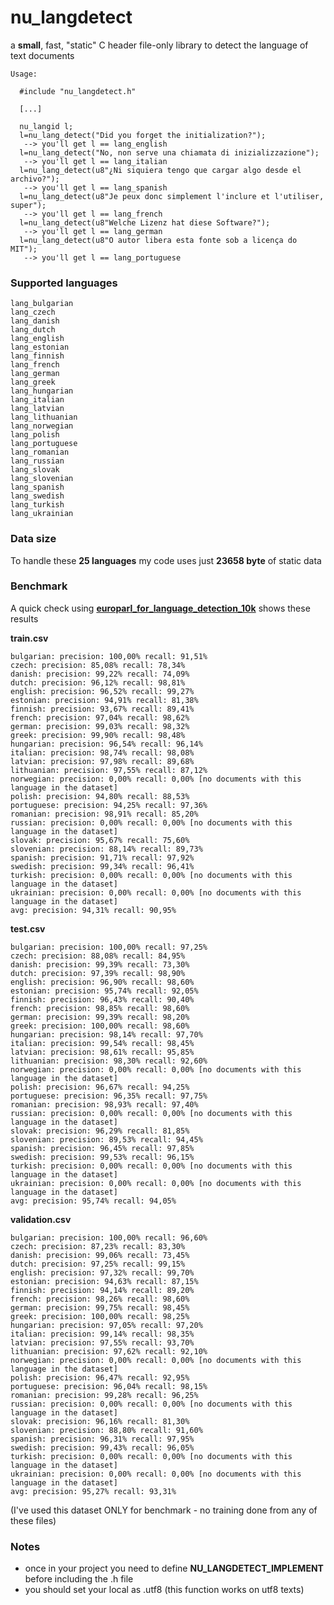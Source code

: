 # nu_langdetect
a **small**, fast, "static" C header file-only library to detect the language of text documents

    Usage:  

      #include "nu_langdetect.h"

      [...]
    
      nu_langid l;
      l=nu_lang_detect("Did you forget the initialization?");
       --> you'll get l == lang_english
      l=nu_lang_detect("No, non serve una chiamata di inizializzazione");
       --> you'll get l == lang_italian
      l=nu_lang_detect(u8"¿Ni siquiera tengo que cargar algo desde el archivo?");
       --> you'll get l == lang_spanish
      l=nu_lang_detect(u8"Je peux donc simplement l'inclure et l'utiliser, super");
       --> you'll get l == lang_french
      l=nu_lang_detect(u8"Welche Lizenz hat diese Software?");
       --> you'll get l == lang_german
      l=nu_lang_detect(u8"O autor libera esta fonte sob a licença do MIT");
       --> you'll get l == lang_portuguese

### Supported languages

    lang_bulgarian
    lang_czech
    lang_danish
    lang_dutch
    lang_english
    lang_estonian
    lang_finnish
    lang_french
    lang_german
    lang_greek
    lang_hungarian
    lang_italian
    lang_latvian
    lang_lithuanian
    lang_norwegian
    lang_polish
    lang_portuguese
    lang_romanian
    lang_russian
    lang_slovak
    lang_slovenian
    lang_spanish
    lang_swedish
    lang_turkish
    lang_ukrainian

### Data size
To handle these **25 languages** my code uses just **23658 byte** of static data

### Benchmark 
A quick check using [**europarl_for_language_detection_10k**](https://huggingface.co/datasets/simoneteglia/europarl_for_language_detection_10k) shows these results

**train.csv** 

	bulgarian: precision: 100,00% recall: 91,51%
	czech: precision: 85,08% recall: 78,34%
	danish: precision: 99,22% recall: 74,09%
	dutch: precision: 96,12% recall: 98,81%
	english: precision: 96,52% recall: 99,27%
	estonian: precision: 94,91% recall: 81,38%
	finnish: precision: 93,67% recall: 89,41%
	french: precision: 97,04% recall: 98,62%
	german: precision: 99,03% recall: 98,32%
	greek: precision: 99,90% recall: 98,48%
	hungarian: precision: 96,54% recall: 96,14%
	italian: precision: 98,74% recall: 98,08%
	latvian: precision: 97,98% recall: 89,68%
	lithuanian: precision: 97,55% recall: 87,12%
	norwegian: precision: 0,00% recall: 0,00% [no documents with this language in the dataset]
	polish: precision: 94,80% recall: 88,53%
	portuguese: precision: 94,25% recall: 97,36%
	romanian: precision: 98,91% recall: 85,20%
	russian: precision: 0,00% recall: 0,00% [no documents with this language in the dataset]
	slovak: precision: 95,67% recall: 75,60%
	slovenian: precision: 88,14% recall: 89,73%
	spanish: precision: 91,71% recall: 97,92%
	swedish: precision: 99,34% recall: 96,41%
	turkish: precision: 0,00% recall: 0,00% [no documents with this language in the dataset]
	ukrainian: precision: 0,00% recall: 0,00% [no documents with this language in the dataset]
	avg: precision: 94,31% recall: 90,95%

**test.csv**

	bulgarian: precision: 100,00% recall: 97,25%
	czech: precision: 88,08% recall: 84,95%
	danish: precision: 99,39% recall: 73,30%
	dutch: precision: 97,39% recall: 98,90%
	english: precision: 96,90% recall: 98,60%
	estonian: precision: 95,74% recall: 92,05%
	finnish: precision: 96,43% recall: 90,40%
	french: precision: 98,85% recall: 98,60%
	german: precision: 99,39% recall: 98,20%
	greek: precision: 100,00% recall: 98,60%
	hungarian: precision: 98,14% recall: 97,70%
	italian: precision: 99,54% recall: 98,45%
	latvian: precision: 98,61% recall: 95,85%
	lithuanian: precision: 98,30% recall: 92,60%
	norwegian: precision: 0,00% recall: 0,00% [no documents with this language in the dataset]
	polish: precision: 96,67% recall: 94,25%
	portuguese: precision: 96,35% recall: 97,75%
	romanian: precision: 98,93% recall: 97,40%
	russian: precision: 0,00% recall: 0,00% [no documents with this language in the dataset]
	slovak: precision: 96,29% recall: 81,85%
	slovenian: precision: 89,53% recall: 94,45%
	spanish: precision: 96,45% recall: 97,85%
	swedish: precision: 99,53% recall: 96,15%
	turkish: precision: 0,00% recall: 0,00% [no documents with this language in the dataset]
	ukrainian: precision: 0,00% recall: 0,00% [no documents with this language in the dataset]
	avg: precision: 95,74% recall: 94,05%

**validation.csv** 

    bulgarian: precision: 100,00% recall: 96,60%
    czech: precision: 87,23% recall: 83,30%
    danish: precision: 99,06% recall: 73,45%
    dutch: precision: 97,25% recall: 99,15%
    english: precision: 97,32% recall: 99,70%
    estonian: precision: 94,63% recall: 87,15%
    finnish: precision: 94,14% recall: 89,20%
    french: precision: 98,26% recall: 98,60%
    german: precision: 99,75% recall: 98,45%
    greek: precision: 100,00% recall: 98,25%
    hungarian: precision: 97,05% recall: 97,20%
    italian: precision: 99,14% recall: 98,35%
    latvian: precision: 97,55% recall: 93,70%
    lithuanian: precision: 97,62% recall: 92,10%
    norwegian: precision: 0,00% recall: 0,00% [no documents with this language in the dataset]
    polish: precision: 96,47% recall: 92,95%
    portuguese: precision: 96,04% recall: 98,15%
    romanian: precision: 99,28% recall: 96,25%
    russian: precision: 0,00% recall: 0,00% [no documents with this language in the dataset]
    slovak: precision: 96,16% recall: 81,30%
    slovenian: precision: 88,80% recall: 91,60%
    spanish: precision: 96,31% recall: 97,95%
    swedish: precision: 99,43% recall: 96,05%
    turkish: precision: 0,00% recall: 0,00% [no documents with this language in the dataset]
    ukrainian: precision: 0,00% recall: 0,00% [no documents with this language in the dataset]
    avg: precision: 95,27% recall: 93,31% 

(I've used this dataset ONLY for benchmark - no training done from any of these files)

### Notes
- once in your project you need to define __NU_LANGDETECT_IMPLEMENT__  before including the .h file
- you should set your local as .utf8 (this function works on utf8 texts)
